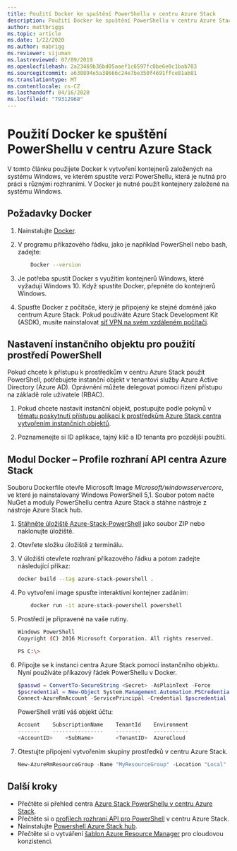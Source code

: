 ```yaml
---
title: Použití Docker ke spuštění PowerShellu v centru Azure Stack
description: Použití Docker ke spuštění PowerShellu v centru Azure Stack
author: mattbriggs
ms.topic: article
ms.date: 1/22/2020
ms.author: mabrigg
ms.reviewer: sijuman
ms.lastreviewed: 07/09/2019
ms.openlocfilehash: 2a23469b36bd05aaef1c6597fc0be6e0c1bab783
ms.sourcegitcommit: a630894e5a38666c24e7be350f4691ffce81ab81
ms.translationtype: MT
ms.contentlocale: cs-CZ
ms.lasthandoff: 04/16/2020
ms.locfileid: "79312968"
---
```

# <a name="use-docker-to-run-powershell-in-azure-stack-hub"></a>Použití Docker ke spuštění PowerShellu v centru Azure Stack

V tomto článku použijete Docker k vytvoření kontejnerů založených na systému Windows, ve kterém spustíte verzi PowerShellu, která je nutná pro práci s různými rozhraními. V Docker je nutné použít kontejnery založené na systému Windows.

## <a name="docker-prerequisites"></a>Požadavky Docker

1. Nainstalujte [Docker](https://docs.docker.com/install/).

1. V programu příkazového řádku, jako je například PowerShell nebo bash, zadejte:

    ```bash
        Docker --version
    ```

1. Je potřeba spustit Docker s využitím kontejnerů Windows, které vyžadují Windows 10. Když spustíte Docker, přepněte do kontejnerů Windows.

1. Spusťte Docker z počítače, který je připojený ke stejné doméně jako centrum Azure Stack. Pokud používáte Azure Stack Development Kit (ASDK), musíte nainstalovat [síť VPN na svém vzdáleném počítači](azure-stack-connect-azure-stack.md#connect-to-azure-stack-hub-with-vpn).

## <a name="set-up-a-service-principal-for-using-powershell"></a>Nastavení instančního objektu pro použití prostředí PowerShell

Pokud chcete k přístupu k prostředkům v centru Azure Stack použít PowerShell, potřebujete instanční objekt v tenantovi služby Azure Active Directory (Azure AD). Oprávnění můžete delegovat pomocí řízení přístupu na základě role uživatele (RBAC).

1. Pokud chcete nastavit instanční objekt, postupujte podle pokynů v [tématu poskytnutí přístupu aplikací k prostředkům Azure Stack centra vytvořením instančních objektů](azure-stack-create-service-principals.md).

2. Poznamenejte si ID aplikace, tajný klíč a ID tenanta pro pozdější použití.

## <a name="docker---azure-stack-hub-api-profiles-module"></a>Modul Docker – Profile rozhraní API centra Azure Stack

Souboru Dockerfile otevře Microsoft Image *Microsoft/windowsservercore*, ve které je nainstalovaný Windows PowerShell 5,1. Soubor potom načte NuGet a moduly PowerShellu centra Azure Stack a stáhne nástroje z nástroje Azure Stack hub.

1. [Stáhněte úložiště Azure-Stack-PowerShell](https://github.com/Azure-Samples/azure-stack-hub-powershell-in-docker.git) jako soubor ZIP nebo naklonujte úložiště.

2. Otevřete složku úložiště z terminálu.

3. V úložišti otevřete rozhraní příkazového řádku a potom zadejte následující příkaz:

    ```bash  
    docker build --tag azure-stack-powershell .
    ```

4. Po vytvoření image spusťte interaktivní kontejner zadáním:

    ```bash  
        docker run -it azure-stack-powershell powershell
    ```

5. Prostředí je připravené na vaše rutiny.

    ```bash
    Windows PowerShell
    Copyright (C) 2016 Microsoft Corporation. All rights reserved.

    PS C:\>
    ```

6. Připojte se k instanci centra Azure Stack pomocí instančního objektu. Nyní používáte příkazový řádek PowerShellu v Docker. 

    ```powershell
    $passwd = ConvertTo-SecureString <Secret> -AsPlainText -Force
    $pscredential = New-Object System.Management.Automation.PSCredential('<ApplicationID>', $passwd)
    Connect-AzureRmAccount -ServicePrincipal -Credential $pscredential -TenantId <TenantID>
    ```

   PowerShell vrátí váš objekt účtu:

    ```powershell  
    Account    SubscriptionName    TenantId    Environment
    -------    ----------------    --------    -----------
    <AccountID>    <SubName>       <TenantID>  AzureCloud
    ```

7. Otestujte připojení vytvořením skupiny prostředků v centru Azure Stack.

    ```powershell  
    New-AzureRmResourceGroup -Name "MyResourceGroup" -Location "Local"
    ```

## <a name="next-steps"></a>Další kroky

-  Přečtěte si přehled centra [Azure Stack PowerShellu v centru Azure Stack](azure-stack-powershell-overview.md).
- Přečtěte si o [profilech rozhraní API pro PowerShell](azure-stack-version-profiles.md) v centru Azure Stack.
- Nainstalujte [Powershell Azure Stack hub](../operator/azure-stack-powershell-install.md).
- Přečtěte si o vytváření [šablon Azure Resource Manager](azure-stack-develop-templates.md) pro cloudovou konzistenci.
